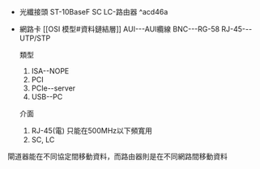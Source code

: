 - 光纖接頭
	ST-10BaseF
	SC
	LC-路由器
 ^acd46a
- 網路卡
	[[OSI 模型#資料鏈結層]]
	AUI---AUI纜線
	BNC---RG-58
	RJ-45---UTP/STP
	
	類型
	1. ISA--NOPE
	2. PCI
	3. PCIe--server
	4. USB--PC
	
	介面
	1. RJ-45(電)
		只能在500MHz以下頻寬用
	2. SC, LC

閘道器能在不同協定間移動資料，而路由器則是在不同網路間移動資料